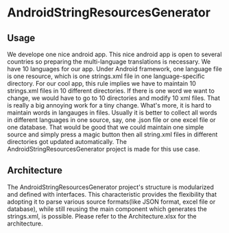AndroidStringResourcesGenerator
===============================


## Usage
We develope one nice android app. This nice android app is open to several countries so preparing the multi-language translations is necessary. We have 10 languages for our app. Under Android framework, one language file is one resource, which is one strings.xml file in one language-specific directory. For our cool app, this rule implies we have to maintain 10 strings.xml files in 10 different directories. If there is one word we want to change, we would have to go to 10 directories and modify 10 xml files. That is really a big annoying work for a tiny change. What's more, it is hard to maintain words in langauges in files. Usually it is better to collect all words in different languages in one source, say, one .json file or one excel file or one database. That would be good that we could maintain one simple source and simply press a magic button then all string.xml files in different directories got updated automatically. The AndroidStringResourcesGenerator project is made for this use case.


## Architecture
The AndroidStringResourcesGenerator project's structure is modularized and defined with interfaces. This characteristic provides the flexibility that adopting it to parse various source formats(like JSON format, excel file or database), while still reusing the main component which generates the strings.xml, is possible. Please refer to the Architecture.xlsx for the architecture.
